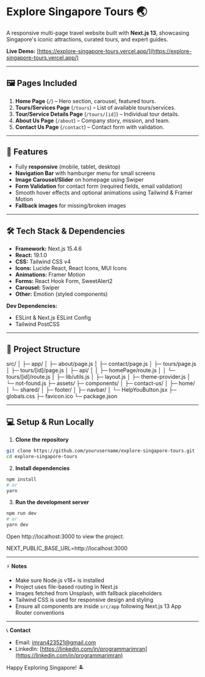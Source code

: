 # Explore Singapore Tours 🌏

A responsive multi-page travel website built with **Next.js 13**, showcasing Singapore's iconic attractions, curated tours, and expert guides.

**Live Demo:** [https://explore-singapore-tours.vercel.app/](https://explore-singapore-tours.vercel.app/)

---

## 🖼 Pages Included

1. **Home Page** (`/`) – Hero section, carousel, featured tours.  
2. **Tours/Services Page** (`/tours`) – List of available tours/services.  
3. **Tour/Service Details Page** (`/tours/[id]`) – Individual tour details.  
4. **About Us Page** (`/about`) – Company story, mission, and team.  
5. **Contact Us Page** (`/contact`) – Contact form with validation.

---

## 🚀 Features

- Fully **responsive** (mobile, tablet, desktop)  
- **Navigation Bar** with hamburger menu for small screens  
- **Image Carousel/Slider** on homepage using Swiper  
- **Form Validation** for contact form (required fields, email validation)  
- Smooth hover effects and optional animations using Tailwind & Framer Motion  
- **Fallback images** for missing/broken images  

---

## 🛠 Tech Stack & Dependencies

- **Framework:** Next.js 15.4.6  
- **React:** 19.1.0  
- **CSS:** Tailwind CSS v4  
- **Icons:** Lucide React, React Icons, MUI Icons  
- **Animations:** Framer Motion  
- **Forms:** React Hook Form, SweetAlert2  
- **Carousel:** Swiper  
- **Other:** Emotion (styled components)

**Dev Dependencies:**

- ESLint & Next.js ESLint Config  
- Tailwind PostCSS

---

## 📁 Project Structure

src/
│
├─ app/
│ ├─ about/page.js
│ ├─ contact/page.js
│ ├─ tours/page.js
│ ├─ tours/[id]/page.js
│ ├─ api/
│ │ ├─ homePage/route.js
│ │ └─ tours/[id]/route.js
│ ├─ lib/utils.js
│ ├─ layout.js
│ ├─ theme-provider.js
│ └─ not-found.js
├─ assets/
├─ components/
│ ├─ contact-us/
│ ├─ home/
│ └─ shared/
│ ├─ footer/
│ ├─ navbar/
│ └─ HelpYouButton.jsx
├─ globals.css
├─ favicon.ico
└─ package.json

---

## 💻 Setup & Run Locally

1. **Clone the repository**

```bash
git clone https://github.com/yourusername/explore-singapore-tours.git
cd explore-singapore-tours
```

2. **Install dependencies**

```bash
npm install
# or
yarn
```

3. **Run the development server**

```bash
npm run dev
# or
yarn dev
```

Open http://localhost:3000 to view the project.

NEXT_PUBLIC_BASE_URL=http://localhost:3000

---

⚡ **Notes**

- Make sure Node.js v18+ is installed  
- Project uses file-based routing in Next.js  
- Images fetched from Unsplash, with fallback placeholders  
- Tailwind CSS is used for responsive design and styling  
- Ensure all components are inside `src/app` following Next.js 13 App Router conventions  

---

📞 **Contact**

- Email: imran423521@gmail.com 
- LinkedIn: [https://linkedin.com/in/programmarimran](https://linkedin.com/in/programmarimran)  

Happy Exploring Singapore! 🏝️
